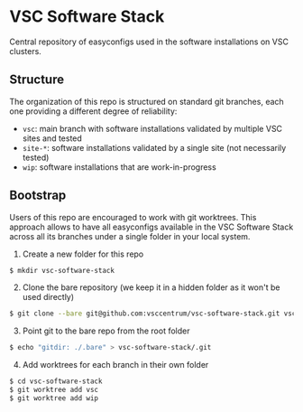 # VSC Software Stack

Central repository of easyconfigs used in the software installations on VSC clusters.

## Structure

The organization of this repo is structured on standard git branches, each one providing a different degree of reliability:

* `vsc`: main branch with software installations validated by multiple VSC sites and tested
* `site-*`: software installations validated by a single site (not necessarily tested)
* `wip`: software installations that are work-in-progress

## Bootstrap

Users of this repo are encouraged to work with git worktrees. This approach allows to have all easyconfigs available in the VSC Software Stack across all its branches under a single folder in your local system.

1. Create a new folder for this repo
```bash
$ mkdir vsc-software-stack
```

2. Clone the bare repository (we keep it in a hidden folder as it won't be used directly)
```bash
$ git clone --bare git@github.com:vsccentrum/vsc-software-stack.git vsc-software-stack/.bare
```

3. Point git to the bare repo from the root folder
```bash
$ echo "gitdir: ./.bare" > vsc-software-stack/.git
```

4. Add worktrees for each branch in their own folder
```bash
$ cd vsc-software-stack
$ git worktree add vsc
$ git worktree add wip
```
